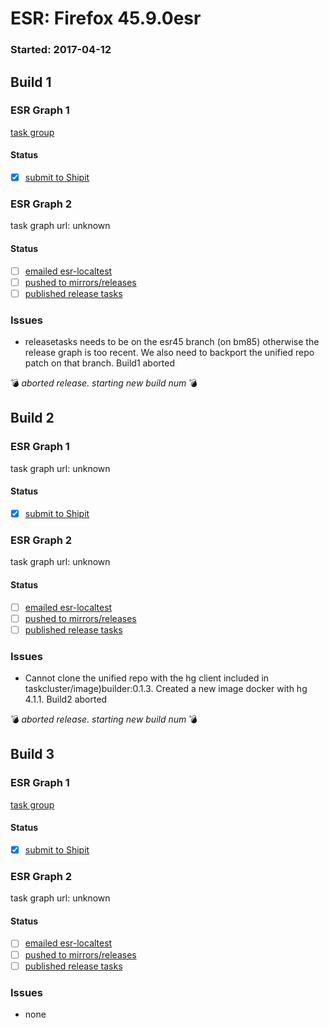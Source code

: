# ESR: Firefox 45.9.0esr

### Started: 2017-04-12

## Build 1

### ESR Graph 1
[task group](https://tools.taskcluster.net/push-inspector/#/rm5NvTZgStiq7dKHTbCvTg)

#### Status
- [x] [submit to Shipit](https://wiki.mozilla.org/Release:Release_Automation_on_Mercurial:Starting_a_Release#Submit_to_Ship_It)

### ESR Graph 2
task graph url: unknown

#### Status
- [ ] [emailed esr-localtest](../how-tos/relpro.md#1-email-drivers-re-release-live-on-test-channel)
- [ ] [pushed to mirrors/releases](../how-tos/relpro.md#2-push-to-releases-dir-mirrors)
- [ ] [published release tasks](../how-tos/relpro.md#3-publish-release)

### Issues
- releasetasks needs to be on the esr45 branch (on bm85) otherwise the release graph is too recent. We also need to backport the unified repo patch on that branch. Build1 aborted 

:bomb: _aborted release. starting new build num_ :bomb:

## Build 2

### ESR Graph 1
task graph url: unknown

#### Status
- [x] [submit to Shipit](https://wiki.mozilla.org/Release:Release_Automation_on_Mercurial:Starting_a_Release#Submit_to_Ship_It)

### ESR Graph 2
task graph url: unknown

#### Status
- [ ] [emailed esr-localtest](../how-tos/relpro.md#1-email-drivers-re-release-live-on-test-channel)
- [ ] [pushed to mirrors/releases](../how-tos/relpro.md#2-push-to-releases-dir-mirrors)
- [ ] [published release tasks](../how-tos/relpro.md#3-publish-release)

### Issues
- Cannot clone the unified repo with the hg client included in taskcluster/image)builder:0.1.3. Created a new image docker with hg 4.1.1. Build2 aborted 

:bomb: _aborted release. starting new build num_ :bomb:

## Build 3

### ESR Graph 1
[task group](https://tools.taskcluster.net/push-inspector/#/CIxM8m3cTXieaAiCFP0PXw)

#### Status
- [x] [submit to Shipit](https://wiki.mozilla.org/Release:Release_Automation_on_Mercurial:Starting_a_Release#Submit_to_Ship_It)

### ESR Graph 2
task graph url: unknown

#### Status
- [ ] [emailed esr-localtest](../how-tos/relpro.md#1-email-drivers-re-release-live-on-test-channel)
- [ ] [pushed to mirrors/releases](../how-tos/relpro.md#2-push-to-releases-dir-mirrors)
- [ ] [published release tasks](../how-tos/relpro.md#3-publish-release)

### Issues
- none


